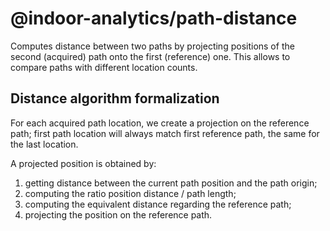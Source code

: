 # @indoor-analytics/path-distance

Computes distance between two paths by projecting positions of the second (acquired) path 
onto the first (reference) one.
This allows to compare paths with different location counts.

## Distance algorithm formalization

For each acquired path location, we create a projection on the reference path; first path location
will always match first reference path, the same for the last location.

A projected position is obtained by:
1. getting distance between the current path position and the path origin;
2. computing the ratio position distance / path length;
3. computing the equivalent distance regarding the reference path;
4. projecting the position on the reference path.
